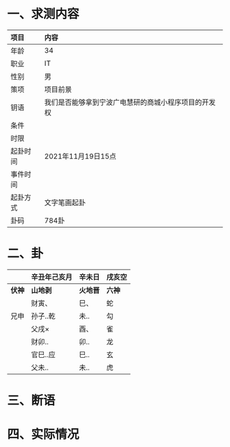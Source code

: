 # 一、求测内容
|项目|内容|
|:-|:-|
|年龄|34|
|职业|IT|
|性别|男|
|策项|项目前景|
|钥语|我们是否能够拿到宁波广电慧研的商城小程序项目的开发权|
|条件||
|时限||
|起卦时间|2021年11月19日15点|
|事件时间||
|起卦方式|文字笔画起卦|
|卦码|784卦|

# 二、卦
||辛丑年己亥月|辛未日|戌亥空|
|:-|:-|:-|:-|
|**伏神**|**山地剥**|**火地晋**|**六神**|
||财寅、|巳、|蛇|
|兄申|孙子..乾|未..|勾|
||父戌×|酉、|雀|
||财卯..|卯..|龙|
||官巳..应|巳..|玄|
||父未..|未..|虎|


# 三、断语

# 四、实际情况